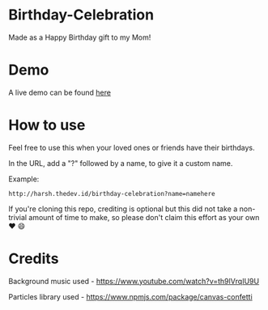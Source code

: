 # Birthday-Celebration
Made as a Happy Birthday gift to my Mom!

# Demo
A live demo can be found [here]

# How to use
Feel free to use this when your loved ones or friends have their birthdays. 

In the URL, add a "?" followed by a name, to give it a custom name.

Example: 

```http://harsh.thedev.id/birthday-celebration?name=namehere```

If you're cloning this repo, crediting is optional but this did not take a non-trivial amount of time to make, so please don't claim this effort as your own :heart: :smile:

[here]: https://harshhh-dev.github.io/birthday-celebration/
[index.html file]: https://github.com/harshhh-dev/birthday-celebration/blob/master/index.html#L12

# Credits

Background music used - https://www.youtube.com/watch?v=th9lVrqIU9U

Particles library used - https://www.npmjs.com/package/canvas-confetti
